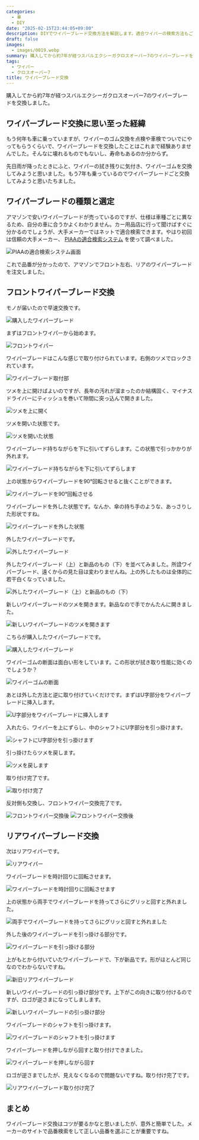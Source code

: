 ```yaml
---
categories:
  - 車
  - DIY
date: "2025-02-15T23:44:05+09:00"
description: DIYでワイパーブレード交換方法を解説します。適合ワイパーの検索方法もご紹介。
draft: false
images:
  - images/0019.webp
summary: 購入してから約7年が経つスバルエクシーガクロスオーバー7のワイパーブレードを交換しました。
tags:
  - ワイパー
  - クロスオーバー7
title: ワイパーブレード交換
---
```


購入してから約7年が経つスバルエクシーガクロスオーバー7のワイパーブレードを交換しました。

## ワイパーブレード交換に思い至った経緯

もう何年も車に乗っていますが、ワイパーのゴム交換を点検や車検でついでにやってもらうくらいで、ワイパーブレードを交換したことはこれまで経験ありませんでした。そんなに壊れるものでもないし、寿命もあるのか分からず。

先日雨が降ったときにふと、ワイパーの拭き残りに気付き、ワイパーゴムを交換してみようと思いました。もう7年も乗っているのでワイパーブレードごと交換してみようと思いたちました。

## ワイパーブレードの種類と選定

アマゾンで安いワイパーブレードが売っているのですが、仕様は車種ごとに異なるため、自分の車に合うかよくわかりません。カー用品店に行って聞けばすぐに分かるのでしょうが、大手メーカーではネットで適合検索できます。やはり初回は信頼の大手メーカー、
[PIAAの適合検索システム](https://www.piaa.co.jp/index2.html)
を使って調べました。

![PIAAの適合検索システム画面](./images/0piaa.webp)

これで品番が分かったので、アマゾンでフロント左右、リアのワイパーブレードを注文しました。

## フロントワイパーブレード交換

モノが届いたので早速交換です。

![購入したワイパーブレード](./images/0001.webp)

まずはフロントワイパーから始めます。

![フロントワイパー](./images/0002.webp)

ワイパーブレードはこんな感じで取り付けられています。右側のツメでロックされています。

![ワイパーブレード取付部](./images/0003.webp)

ツメを上に開けばよいのですが、長年の汚れが溜まったのか結構固く、マイナスドライバーにティッシュを巻いて隙間に突っ込んで開きました。

![ツメを上に開く](./images/0004.webp)

ツメを開いた状態です。

![ツメを開いた状態](./images/0005.webp)

ワイパーブレード持ちながらを下に引いてずらします。この状態で引っかかりが外れます。

![ワイパーブレード持ちながらを下に引いてずらします](./images/0006.webp)

上の状態からワイパーブレードを90°回転させると抜くことができます。

![ワイパーブレードを90°回転させる](./images/0007.webp)

ワイパーブレードを外した状態です。なんか、傘の持ち手のような、あっさりした形状ですね。

![ワイパーブレードを外した状態](./images/0008.webp)

外したワイパーブレードです。

![外したワイパーブレード](./images/0009.webp)

外したワイパーブレード（上）と新品のもの（下）を並べてみました。所詮ワイパーブレード、遠くからの見た目は変わりませんね。上の外したものは全体的に若干白くなっていました。

![外したワイパーブレード（上）と新品のもの（下）](./images/0013.webp)

新しいワイパーブレードのツメを開きます。新品なので手でかんたんに開きました。

![新しいワイパーブレードのツメを開きます](./images/0011.webp)

こちらが購入したワイパーブレードです。

![購入したワイパーブレード](./images/0010.webp)

ワイパーゴムの断面は面白い形をしています。この形状が拭き取り性能に効くのでしょうか？

![ワイパーゴムの断面](./images/0012.webp)

あとは外した方法と逆に取り付けていくだけです。まずはU字部分をワイパーブレードに挿入します。

![U字部分をワイパーブレードに挿入します](./images/0014.webp)

入れたら、ワイパーを上にずらし、中のシャフトにU字部分を引っ掛けます。

![シャフトにU字部分を引っ掛けます](./images/0015.webp)

引っ掛けたらツメを戻します。

![ツメを戻します](./images/0016.webp)

取り付け完了です。

![取り付け完了](./images/0017.webp)

反対側も交換し、フロントワイパー交換完了です。

![フロントワイパー交換後](./images/0018.webp)
![フロントワイパー交換後](./images/0019.webp)

## リアワイパーブレード交換

次はリアワイパーです。

![リアワイパー](./images/0020.webp)

ワイパーブレードを時計回りに回転させます。

![ワイパーブレードを時計回りに回転させます](./images/0021.webp)

上の状態から両手でワイパーブレードを持ってさらにグリッと回すと外れました。

![両手でワイパーブレードを持ってさらにグリッと回すと外れました](./images/0022.webp)

外した後のワイパーブレードを引っ掛ける部分です。

![ワイパーブレードを引っ掛ける部分](./images/0024.webp)

上がもとから付いていたワイパーブレードで、下が新品です。形がほとんど同じなのでわからないですね。

![新旧リアワイパーブレード](./images/0023.webp)

新しいワイパーブレードの引っ掛け部分です。上下がこの向きに取り付けるのですが、ロゴが逆さまになってしまします。

![新しいワイパーブレードの引っ掛け部分](./images/0025.webp)

ワイパーブレードのシャフトを引っ掛けます。

![ワイパーブレードのシャフトを引っ掛けます](./images/0026.webp)

ワイパーブレードを押しながら回すと取り付けできました。

![ワイパーブレードを押しながら回す](./images/0027.webp)

ロゴが逆さまでしたが、見えなくなるので問題ないですね。取り付け完了です。

![リアワイパーブレード取り付け完了](./images/0028.webp)

## まとめ

ワイパーブレード交換はコツが要るかなと思いましたが、意外と簡単でした。メーカーのサイトで品番検索をして正しい品番を選ぶことが重要ですね。
